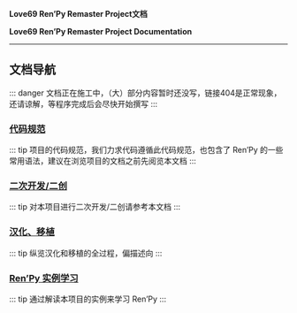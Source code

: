 **Love69 Ren’Py Remaster Project文档**

**Love69 Ren’Py Remaster Project Documentation**

------

## 文档导航

::: danger
文档正在施工中，（大）部分内容暂时还没写，链接404是正常现象，还请谅解，等程序完成后会尽快开始撰写
:::

### [代码规范](/standard/)

::: tip
项目的代码规范，我们力求代码遵循此代码规范，也包含了 Ren’Py 的一些常用语法，建议在浏览项目的文档之前先阅览本文档
:::

### [二次开发/二创](/dev/)

::: tip
对本项目进行二次开发/二创请参考本文档
:::

### [汉化、移植](/chinese-localization/)

::: tip
纵览汉化和移植的全过程，偏描述向
:::

### [Ren’Py 实例学习](/renpy/)

::: tip
通过解读本项目的实例来学习 Ren’Py 
:::

